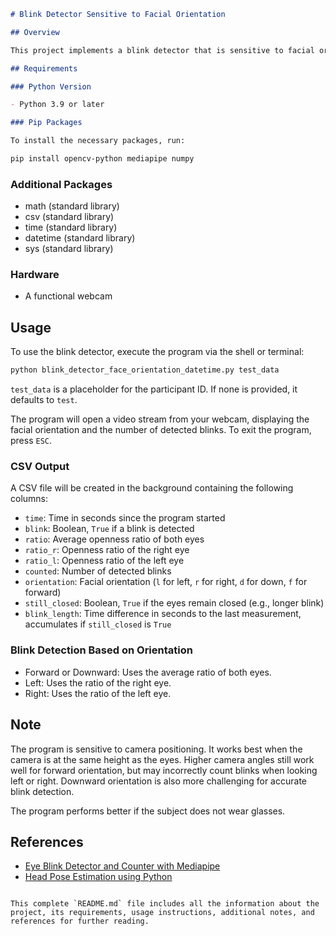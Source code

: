 ```markdown
# Blink Detector Sensitive to Facial Orientation

## Overview

This project implements a blink detector that is sensitive to facial orientation. The program uses a webcam to capture video, processes the video to detect blinks, and records various metrics in a CSV file. The blink detection is influenced by the orientation of the face, adjusting the detection criteria based on whether the face is looking forward, left, right, or downward.

## Requirements

### Python Version

- Python 3.9 or later

### Pip Packages

To install the necessary packages, run:

pip install opencv-python mediapipe numpy
```

### Additional Packages

- math (standard library)
- csv (standard library)
- time (standard library)
- datetime (standard library)
- sys (standard library)

### Hardware

- A functional webcam

## Usage

To use the blink detector, execute the program via the shell or terminal:

```bash
python blink_detector_face_orientation_datetime.py test_data
```

`test_data` is a placeholder for the participant ID. If none is provided, it defaults to `test`.

The program will open a video stream from your webcam, displaying the facial orientation and the number of detected blinks. To exit the program, press `ESC`.

### CSV Output

A CSV file will be created in the background containing the following columns:

- `time`: Time in seconds since the program started
- `blink`: Boolean, `True` if a blink is detected
- `ratio`: Average openness ratio of both eyes
- `ratio_r`: Openness ratio of the right eye
- `ratio_l`: Openness ratio of the left eye
- `counted`: Number of detected blinks
- `orientation`: Facial orientation (`l` for left, `r` for right, `d` for down, `f` for forward)
- `still_closed`: Boolean, `True` if the eyes remain closed (e.g., longer blink)
- `blink_length`: Time difference in seconds to the last measurement, accumulates if `still_closed` is `True`

### Blink Detection Based on Orientation

- Forward or Downward: Uses the average ratio of both eyes.
- Left: Uses the ratio of the right eye.
- Right: Uses the ratio of the left eye.

## Note

The program is sensitive to camera positioning. It works best when the camera is at the same height as the eyes. Higher camera angles still work well for forward orientation, but may incorrectly count blinks when looking left or right. Downward orientation is also more challenging for accurate blink detection.

The program performs better if the subject does not wear glasses.

## References

- [Eye Blink Detector and Counter with Mediapipe](https://medium.com/@aiphile/eyes-blink-detector-and-counter-mediapipe-a66254eb002c)
- [Head Pose Estimation using Python](https://towardsdatascience.com/head-pose-estimation-using-python-d165d3541600)
```

This complete `README.md` file includes all the information about the project, its requirements, usage instructions, additional notes, and references for further reading.